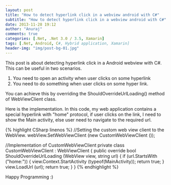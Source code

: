 ```yaml
---
layout: post
title: "How to detect hyperlink click in a webview android with C#"
subtitle: "How to detect hyperlink click in a webview android with C#"
date: 2013-11-28 19:12
author: "Anuraj"
comments: true
categories: [.Net, .Net 3.0 / 3.5, Xamarin]
tags: [.Net, Android, C#, Hybrid application, Xamarin]
header-img: "img/post-bg-01.jpg"
---
```

This post is about detecting hyperlink click in a Android webview with C#. This can be useful in two scenarios.


1.  You need to open an activity when user clicks on some hyperlink
2.  You need to do something when user clicks on some hyper link.

You can achieve this by overriding the ShouldOverrideUrlLoading() method of WebViewClient class.

Here is the implementation. In this code, my web application contains a special hyperlink with "home" protocol, if user clicks on the link, I need to show the Main activity, else user need to navigate to the required url.

{% highlight CSharp linenos %}
//Setting the custom web view client to the WebView.
webView.SetWebViewClient (new CustomWebViewClient ());

//Implementation of CustomWebViewClient
private class CustomWebViewClient : WebViewClient
{
	public override bool ShouldOverrideUrlLoading (WebView view, string url)
	{
		if (url.StartsWith ("home:")) {
			view.Context.StartActivity (typeof(MainActivity));
			return true;
		}
		view.LoadUrl (url);
		return true;
	}
}
{% endhighlight %}

Happy Programming :)
